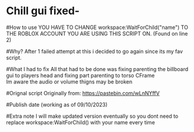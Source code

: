 # Chill gui fixed-
#How to use
YOU HAVE TO CHANGE workspace:WaitForChild("name") TO THE ROBLOX ACCOUNT YOU ARE USING THIS SCRIPT ON. (Found on line 2) <br>

#Why?
After 1 failed attempt at this i decided to go again since its my fav script.<br>

#What I had to fix
All that had to be done was fixing parenting the billboard gui to players head and fixing part parenting to torso CFrame<br>
Im aware the audio or volume thigns may be broken<br>

#Orignal script
Originally from: https://pastebin.com/wLnNYffV<br>

#Publish date
(working as of 09/10/2023) <br>

#Extra note
I will make updated version eventually so you dont need to replace workspace:WaitForChild() with your name every time<br>
